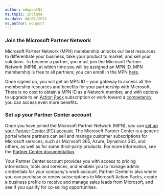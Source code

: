 ```yaml
---
author: edupont04
ms.topic: include
ms.date: 04/01/2021
ms.author: edupont
---
```

### Join the Microsoft Partner Network

Microsoft Partner Network (MPN) membership unlocks our best resources to differentiate your business, take your product to market, and sell your solutions. To become a partner, you must join the Microsoft Partner Network (MPN), at which time you will be assigned an MPN ID. MPN membership is free to all partners; you can enroll in the MPN [here](https://partner.microsoft.com/membership).

Once signed up, you will get an MPN ID – your gateway to access all the membership resources and benefits for your partnership with Microsoft. There is no cost to obtain a MPN ID as a Network member, and with options to upgrade to an [Action Pack](https://partner.microsoft.com/membership/action-pack) subscription or work toward a [competency](https://partner.microsoft.com/membership/competencies), you can access even more benefits.  

### Set up your Partner Center account

Once you have joined the Microsoft Partner Network (MPN), you can [set up your Partner Center (PC) account](/partner-center/mpn-create-a-partner-center-account). The Microsoft Partner Center is a generic portal where partners can sell and manage customer subscriptions for Microsoft services, such as Microsoft 365, Azure, Dynamics 365, and others, as well as for some third-party products. For more information, see the [Partner Center documentation](/partner-center/).

Your Partner Center account provides you with access to pricing information, tools and services, and enables you to manage admin credentials for your company's work account. Partner Center is also where you can purchase or renew subscriptions to Microsoft Action Packs, create a business profile to receive and manage sales leads from Microsoft, and see if you qualify for co-selling opportunities.
